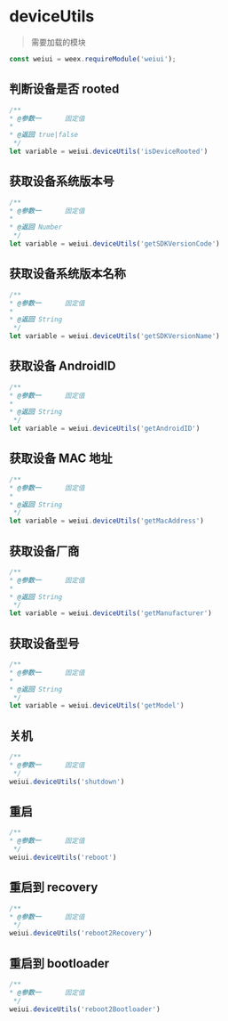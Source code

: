 # deviceUtils

> 需要加载的模块

```js
const weiui = weex.requireModule('weiui');
```

## 判断设备是否 rooted
```js
/**
* @参数一      固定值
* 
* @返回 true|false
 */
let variable = weiui.deviceUtils('isDeviceRooted')
```

## 获取设备系统版本号
```js
/**
* @参数一      固定值
* 
* @返回 Number
 */
let variable = weiui.deviceUtils('getSDKVersionCode')
```

## 获取设备系统版本名称
```js
/**
* @参数一      固定值
* 
* @返回 String
 */
let variable = weiui.deviceUtils('getSDKVersionName')
```

## 获取设备 AndroidID
```js
/**
* @参数一      固定值
* 
* @返回 String
 */
let variable = weiui.deviceUtils('getAndroidID')
```

## 获取设备 MAC 地址
```js
/**
* @参数一      固定值
* 
* @返回 String
 */
let variable = weiui.deviceUtils('getMacAddress')
```

## 获取设备厂商
```js
/**
* @参数一      固定值
* 
* @返回 String
 */
let variable = weiui.deviceUtils('getManufacturer')
```

## 获取设备型号
```js
/**
* @参数一      固定值
* 
* @返回 String
 */
let variable = weiui.deviceUtils('getModel')
```

## 关机
```js
/**
* @参数一      固定值
 */
weiui.deviceUtils('shutdown')
```

## 重启
```js
/**
* @参数一      固定值
 */
weiui.deviceUtils('reboot')
```

## 重启到 recovery
```js
/**
* @参数一      固定值
 */
weiui.deviceUtils('reboot2Recovery')
```

## 重启到 bootloader
```js
/**
* @参数一      固定值
 */
weiui.deviceUtils('reboot2Bootloader')
```



